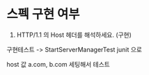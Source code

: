 <h1>스펙 구현 여부</h1>

1. HTTP/1.1 의 Host 헤더를 해석하세요. (구현)

구현테스트 -> StartServerManagerTest junit 으로

host 값 a.com,  b.com 세팅해서 테스트
